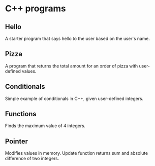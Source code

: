 # C++ programs

## Hello

A starter program that says hello to the user based on the user's name.

## Pizza

A program that returns the total amount for an order of pizza with user-defined values.

## Conditionals

Simple example of conditionals in C++, given user-defined integers.

## Functions

Finds the maximum value of 4 integers.

## Pointer

Modifies values in memory. Update function returns sum and absolute difference of two integers.
